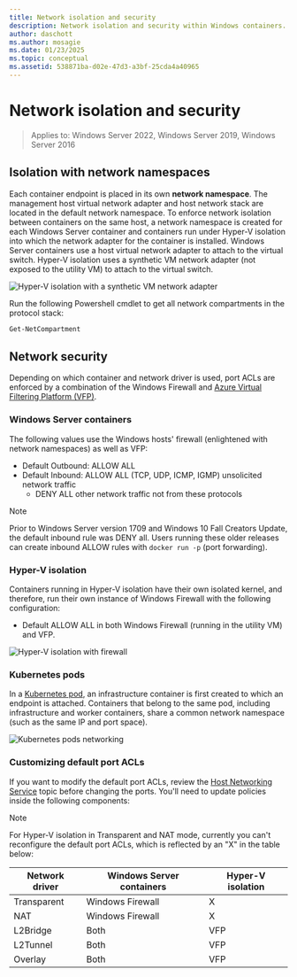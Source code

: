 ```yaml
---
title: Network isolation and security
description: Network isolation and security within Windows containers.
author: daschott
ms.author: mosagie
ms.date: 01/23/2025
ms.topic: conceptual
ms.assetid: 538871ba-d02e-47d3-a3bf-25cda4a40965
---
```

# Network isolation and security

> Applies to: Windows Server 2022, Windows Server 2019, Windows Server 2016

## Isolation with network namespaces

Each container endpoint is placed in its own __network namespace__. The management host virtual network adapter and host network stack are located in the default network namespace. To enforce network isolation between containers on the same host, a network namespace is created for each Windows Server container and containers run under Hyper-V isolation into which the network adapter for the container is installed. Windows Server containers use a host virtual network adapter to attach to the virtual switch. Hyper-V isolation uses a synthetic VM network adapter (not exposed to the utility VM) to attach to the virtual switch.

![Hyper-V isolation with a synthetic VM network adapter](media/windows-firewall-containers.png)

Run the following Powershell cmdlet to get all network compartments in the protocol stack:

```powershell
Get-NetCompartment
```

## Network security

Depending on which container and network driver is used, port ACLs are enforced by a combination of the Windows Firewall and [Azure Virtual Filtering Platform (VFP)](https://www.microsoft.com/research/project/azure-virtual-filtering-platform/).

### Windows Server containers

The following values use the Windows hosts' firewall (enlightened with network namespaces) as well as VFP:

- Default Outbound: ALLOW ALL
- Default Inbound: ALLOW ALL (TCP, UDP, ICMP, IGMP) unsolicited network traffic
  - DENY ALL other network traffic not from these protocols

> [!NOTE]
> Prior to Windows Server version 1709 and Windows 10 Fall Creators Update, the default inbound rule was DENY all. Users running these older releases can create inbound ALLOW rules with ``docker run -p`` (port forwarding).

### Hyper-V isolation

Containers running in Hyper-V isolation have their own isolated kernel, and therefore, run their own instance of Windows Firewall with the following configuration:

- Default ALLOW ALL in both Windows Firewall (running in the utility VM) and VFP.

![Hyper-V isolation with firewall](media/windows-firewall-containers.png)

### Kubernetes pods

In a [Kubernetes pod](https://kubernetes.io/docs/concepts/workloads/pods/), an infrastructure container is first created to which an endpoint is attached. Containers that belong to the same pod, including infrastructure and worker containers, share a common network namespace (such as the same IP and port space).

![Kubernetes pods networking](media/pod-network-compartment.png)

### Customizing default port ACLs

If you want to modify the default port ACLs, review the [Host Networking Service](multi-subnet.md) topic before changing the ports. You'll need to update policies inside the following components:

> [!NOTE]
> For Hyper-V isolation in Transparent and NAT mode, currently you can't reconfigure the default port ACLs, which is reflected by an "X" in the table below:

| Network driver | Windows Server containers | Hyper-V isolation  |
| -------------- |-------------------------- | ------------------- |
| Transparent | Windows Firewall | X |
| NAT | Windows Firewall | X |
| L2Bridge | Both | VFP |
| L2Tunnel | Both | VFP |
| Overlay  | Both | VFP |
